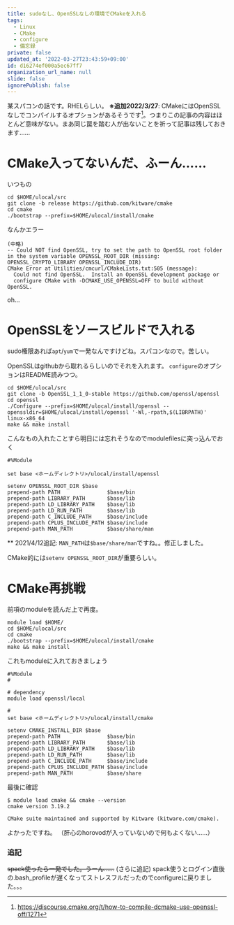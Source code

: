 ```yaml
---
title: sudoなし、OpenSSLなしの環境でCMakeを入れる
tags:
  - Linux
  - CMake
  - configure
  - 備忘録
private: false
updated_at: '2022-03-27T23:43:59+09:00'
id: d16274ef000a5ec67ff7
organization_url_name: null
slide: false
ignorePublish: false
---
```

某スパコンの話です。RHELらしい。
__※追加2022/3/27__: CMakeにはOpenSSLなしでコンパイルするオプションがあるそうです[^1]。つまりこの記事の内容はほとんど意味がない。まあ同じ罠を踏む人が出ないことを祈って記事は残しておきます……

# CMake入ってないんだ、ふーん……

いつもの

```console
cd $HOME/ulocal/src
git clone -b release https://github.com/kitware/cmake
cd cmake
./bootstrap --prefix=$HOME/ulocal/install/cmake
```

なんかエラー

```console
(中略)
-- Could NOT find OpenSSL, try to set the path to OpenSSL root folder in the system variable OPENSSL_ROOT_DIR (missing: OPENSSL_CRYPTO_LIBRARY OPENSSL_INCLUDE_DIR) 
CMake Error at Utilities/cmcurl/CMakeLists.txt:505 (message):
  Could not find OpenSSL.  Install an OpenSSL development package or
  configure CMake with -DCMAKE_USE_OPENSSL=OFF to build without OpenSSL.
```

oh\.\.\.

# OpenSSLをソースビルドで入れる

sudo権限あれば`apt`/`yum`で一発なんですけどね。スパコンなので。苦しい。

OpenSSLはgithubから取れるらしいのでそれを入れます。
`configure`のオプションはREADME読みつつ。

```console
cd $HOME/ulocal/src
git clone -b OpenSSL_1_1_0-stable https://github.com/openssl/openssl
cd openssl
./Configure --prefix=$HOME/ulocal/install/openssl --openssldir=$HOME/ulocal/install/openssl '-Wl,-rpath,$(LIBRPATH)' linux-x86_64
make && make install
```

こんなもの入れたことすら明日には忘れそうなのでmodulefilesに突っ込んでおく

```modules[~/ulocal/modulefiles/openssl/local]
#%Module

set base <ホームディレクトリ>/ulocal/install/openssl

setenv OPENSSL_ROOT_DIR $base
prepend-path PATH               $base/bin
prepend-path LIBRARY_PATH       $base/lib
prepend-path LD_LIBRARY_PATH    $base/lib
prepend-path LD_RUN_PATH        $base/lib
prepend-path C_INCLUDE_PATH     $base/include
prepend-path CPLUS_INCLUDE_PATH $base/include
prepend-path MAN_PATH           $base/share/man
```

** 2021/4/12追記: `MAN_PATH`は`$base/share/man`ですね。。修正しました。

CMake的には`setenv OPENSSL_ROOT_DIR`が重要らしい。

# CMake再挑戦
前項のmoduleを読んだ上で再度。

```console
module load $HOME/
cd $HOME/ulocal/src
cd cmake
./bootstrap --prefix=$HOME/ulocal/install/cmake
make && make install
```

これもmoduleに入れておきましょう

```modules[$HOME/ulocal/modulefiles/cmake/local]
#%Module
#

# dependency
module load openssl/local

# 
set base <ホームディレクトリ>/ulocal/install/cmake

setenv CMAKE_INSTALL_DIR $base
prepend-path PATH               $base/bin
prepend-path LIBRARY_PATH       $base/lib
prepend-path LD_LIBRARY_PATH    $base/lib
prepend-path LD_RUN_PATH        $base/lib
prepend-path C_INCLUDE_PATH     $base/include
prepend-path CPLUS_INCLUDE_PATH $base/include
prepend-path MAN_PATH           $base/share
```

最後に確認

```
$ module load cmake && cmake --version
cmake version 3.19.2

CMake suite maintained and supported by Kitware (kitware.com/cmake).
```

よかったですね。
（肝心のhorovodが入っていないので何もよくない……）

### 追記
<s>spack使ったら一発でした。うーん……</s>
(さらに追記) spack使うとログイン直後の.bash_profileが遅くなってストレスフルだったのでconfigureに戻りました。。。

[^1]: https://discourse.cmake.org/t/how-to-compile-dcmake-use-openssl-off/1271
